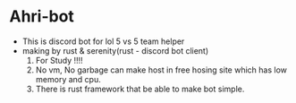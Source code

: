 # Ahri-bot

- This is discord bot for lol 5 vs 5 team helper
- making by rust & serenity(rust - discord bot client)
  1. For Study !!!!
  2. No vm, No garbage can make host in free hosing site which has low memory and cpu.
  3. There is rust framework that be able to make bot simple.
